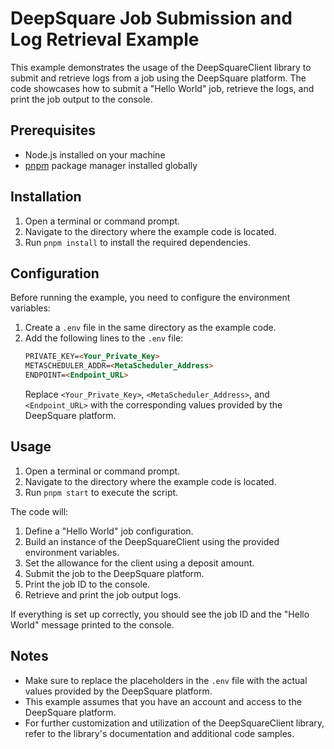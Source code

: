 # DeepSquare Job Submission and Log Retrieval Example

This example demonstrates the usage of the DeepSquareClient library to submit and retrieve logs from a job using the DeepSquare platform. The code showcases how to submit a "Hello World" job, retrieve the logs, and print the job output to the console.

## Prerequisites

- Node.js installed on your machine
- [pnpm](https://pnpm.io/) package manager installed globally

## Installation

1. Open a terminal or command prompt.
2. Navigate to the directory where the example code is located.
3. Run `pnpm install` to install the required dependencies.

## Configuration

Before running the example, you need to configure the environment variables:

1. Create a `.env` file in the same directory as the example code.
2. Add the following lines to the `.env` file:
    ```markdown
    PRIVATE_KEY=<Your_Private_Key>
    METASCHEDULER_ADDR=<MetaScheduler_Address>
    ENDPOINT=<Endpoint_URL>
    ```
    Replace `<Your_Private_Key>`, `<MetaScheduler_Address>`, and `<Endpoint_URL>` with the corresponding values provided by the DeepSquare platform.

## Usage

1. Open a terminal or command prompt.
2. Navigate to the directory where the example code is located.
3. Run `pnpm start` to execute the script.

The code will:

1. Define a "Hello World" job configuration.
2. Build an instance of the DeepSquareClient using the provided environment variables.
3. Set the allowance for the client using a deposit amount.
4. Submit the job to the DeepSquare platform.
5. Print the job ID to the console.
6. Retrieve and print the job output logs.

If everything is set up correctly, you should see the job ID and the "Hello World" message printed to the console.

## Notes

- Make sure to replace the placeholders in the `.env` file with the actual values provided by the DeepSquare platform.
- This example assumes that you have an account and access to the DeepSquare platform.
- For further customization and utilization of the DeepSquareClient library, refer to the library's documentation and additional code samples.